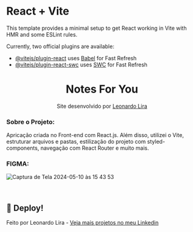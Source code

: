 # React + Vite

This template provides a minimal setup to get React working in Vite with HMR and some ESLint rules.

Currently, two official plugins are available:

- [@vitejs/plugin-react](https://github.com/vitejs/vite-plugin-react/blob/main/packages/plugin-react/README.md) uses [Babel](https://babeljs.io/) for Fast Refresh
- [@vitejs/plugin-react-swc](https://github.com/vitejs/vite-plugin-react-swc) uses [SWC](https://swc.rs/) for Fast Refresh

<h1 align="center"> Notes For You </h1>

<p align="center">
Site desenvolvido por <a href="https://www.linkedin.com/in/leonardoliradev/">Leonardo Lira</a><br/>

</p>

### Sobre o Projeto:
Apricação criada no Front-end com React.js.
Além disso, utilizei o Vite, estruturar arquivos e pastas, estilização  do projeto com styled-components, navegação com React Router e muito mais.

### FIGMA:
![Captura de Tela 2024-05-10 às 15 43 53](https://github.com/Leonardolira01/NotesForYou/assets/67601166/46e185ef-a59b-4c02-8d6b-444cef22ee8a)

<br>


## 🔖 Deploy!

Feito por Leonardo Lira  - [Veja mais projetos no meu Linkedin](https://www.linkedin.com/in/leonardoliradev/)
